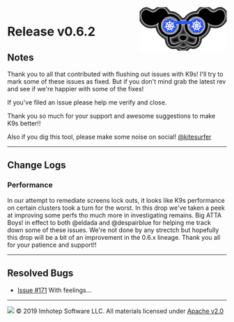 <img src="https://raw.githubusercontent.com/derailed/k9s/master/assets/k9s_small.png" align="right" width="200" height="auto"/>

# Release v0.6.2

## Notes

Thank you to all that contributed with flushing out issues with K9s! I'll try to mark some of these issues as fixed. But if you don't mind grab the latest rev and see if we're happier with some of the fixes!

If you've filed an issue please help me verify and close.

Thank you so much for your support and awesome suggestions to make K9s better!!

Also if you dig this tool, please make some noise on social! [@kitesurfer](https://twitter.com/kitesurfer)

---

## Change Logs

### Performance

In our attempt to remediate screens lock outs, it looks like K9s performance on certain clusters took a turn for the worst. In this drop we've taken
a peek at improving some perfs tho much more in investigating remains. Big ATTA Boys! in effect to both @eldada and @despairblue for helping me track down some of these issues. We're not done by any strectch but hopefully this drop will be a bit of an improvement in the 0.6.x lineage. Thank you all for your patience and support!!

---

## Resolved Bugs

+ [Issue #171](https://github.com/derailed/k9s/issues/171) With feelings...

---

<img src="https://raw.githubusercontent.com/derailed/k9s/master/assets/imhotep_logo.png" width="32" height="auto"/> © 2019 Imhotep Software LLC. All materials licensed under [Apache v2.0](http://www.apache.org/licenses/LICENSE-2.0)
